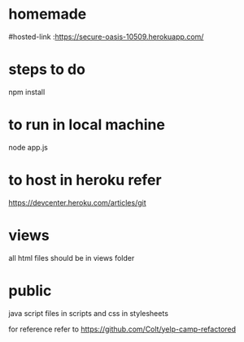 # homemade

#hosted-link :https://secure-oasis-10509.herokuapp.com/
# steps to do
 npm install

# to run in local machine
node app.js

# to host in heroku refer
 https://devcenter.heroku.com/articles/git

# views
all html files should be in views folder
# public 
java script files in scripts
and
css in stylesheets 



for reference refer to
https://github.com/Colt/yelp-camp-refactored
